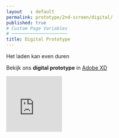 ```yaml
---
layout   : default
permalink: prototype/2nd-screen/digital/
published: true
# Custom Page Variables
# ─────────────────────
title: Digital Prototype
---
```


<div class="alert bg-color-main txt-color-white" role="alert">
  Het laden kan even duren
</div>

Bekijk ons **digital prototype** in <a href="https://xd.adobe.com/view/2594b78b-fd41-4154-7f00-469b791d61e1-53a5/" target="_blank" rel="noopener">Adobe XD</a>

<iframe width="150" height="150" src="https://xd.adobe.com/embed/2594b78b-fd41-4154-7f00-469b791d61e1-53a5/" frameborder="0" allowfullscreen></iframe>